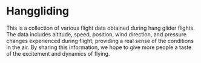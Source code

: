 # Hanggliding
This is a collection of various flight data obtained during hang glider flights. The data includes altitude, speed, position, wind direction, and pressure changes experienced during flight, providing a real sense of the conditions in the air. By sharing this information, we hope to give more people a taste of the excitement and dynamics of flying.
